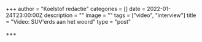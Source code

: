 +++
author = "Koelstof redactie"
categories = []
date = 2022-01-24T23:00:00Z
description = ""
image = ""
tags = ["video", "interview"]
title = "Video: SUV'erds aan het woord"
type = "post"

+++
